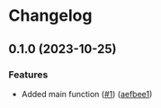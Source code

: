 # Changelog

## 0.1.0 (2023-10-25)


### Features

* Added main function ([#1](https://github.com/wyatt-queirolo-lendbuzz/wyatts-awesome-lib/issues/1)) ([aefbee1](https://github.com/wyatt-queirolo-lendbuzz/wyatts-awesome-lib/commit/aefbee1540cd2de678ffe81e96487fe501497898))
